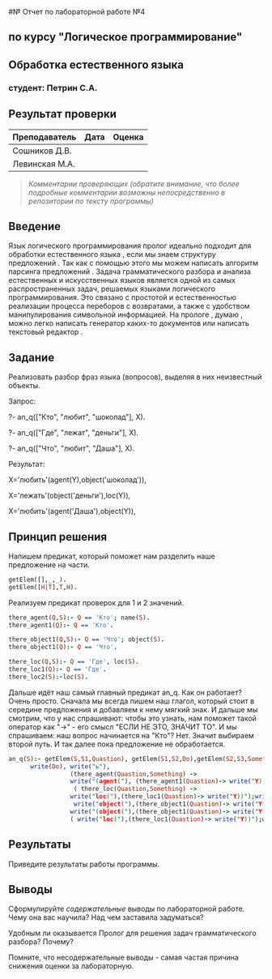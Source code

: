 #№ Отчет по лабораторной работе №4
## по курсу "Логическое программирование"

## Обработка естественного языка

### студент: Петрин С.А.

## Результат проверки

| Преподаватель     | Дата         |  Оценка       |
|-------------------|--------------|---------------|
| Сошников Д.В. |              |               |
| Левинская М.А.|              |               |

> *Комментарии проверяющих (обратите внимание, что более подробные комментарии возможны непосредственно в репозитории по тексту программы)*


## Введение

Язык логического программирования пролог идеально подходит для обработки естественного языка , если мы знаем структуру предложений . Так как с помощью этого мы можем написать алгоритм парсинга предложений . Задача грамматического разбора и анализа естественных и искусственных языков является одной из самых распространенных задач, решаемых языками логического программирования. Это связано с простотой и естественностью реализации процесса переборов с возвратами, а также с удобством манипулирования символьной информацией. На прологе , думаю , можно легко написать генератор каких-то документов или написать текстовый редактор .

## Задание

Реализовать разбор фраз языка (вопросов), выделяя в них неизвестный объекты.

 Запрос: 

?- an_q(["Кто", "любит", "шоколад"], X).

?- an_q(["Где", "лежат", "деньги"], X).

?- an_q(["Что", "любит", "Даша"], X).

Результат: 

X='любить'(agent(Y),object('шоколад')),

Х='лежать'(object('деньги'),loc(Y)),

Х='любить'(agent('Даша'),object(Y)),
 
## Принцип решения

Напишем предикат, который поможет нам разделить наше предложение на части.

```prolog
getElem([],_,_).
getElem([H|T],T,H).
```

Реализуем предикат проверок для 1 и 2 значений.

```prolog
there_agent(Q,S):- Q == 'Кто'; name(S).
there_agent1(Q):- Q == 'Кто'.

there_object1(Q,S):- Q == 'Что'; object(S).
there_object1(Q):- Q == 'Что'.

there_loc(Q,S):- Q == 'Где', loc(S).
there_loc1(Q):- Q == 'Где'.
there_loc2(S):-loc(S).
```


Дальше идёт наш самый главный предикат an_q. Как он работает? Очень просто. Сначала мы всегда пишем наш глагол, который стоит в середине предложения и добавляем к нему мягкий знак. И дальше мы смотрим, что у нас спрашивают: чтобы это узнать, нам поможет такой оператор  как "->" - его смысл "ЕСЛИ НЕ ЭТО, ЗНАЧИТ ТО". И мы спрашиваем: наш вопрос начинается на "Кто"? Нет. Значит выбираем второй путь. И так далее пока предложение не обработается.

```prolog
an_q(S):- getElem(S,S1,Quastion), getElem(S1,S2,Do),getElem(S2,S3,Something),
      write(Do), write("ь"),
                 (there_agent(Quastion,Something) ->
                 write("(agent("), (there_agent1(Quastion)-> write("Y),");write(Something),write("),")),
                  ( there_loc(Quastion,Something) ->
                 write("loc("),(there_loc1(Quastion)-> write("Y))");write(Something),write("))"));
                  write("object("),(there_object1(Quastion)-> write("Y))");write(Something),write("))")));
                 write("(object("),(there_object1(Quastion)-> write("Y),");write(Something),write("),")),
                 ( write("loc("),(there_loc1(Quastion)-> write("Y))");write(Something),write("))")))).
```

## Результаты

Приведите результаты работы программы.

## Выводы

Сформулируйте *содержательные* выводы по лабораторной работе. 
Чему она вас научила? Над чем заставила задуматься? 

Удобным ли оказывается Пролог для решения задач грамматического разбора? Почему?

Помните, что несодержательные выводы -
самая частая причина снижения оценки за лабораторную.

